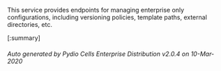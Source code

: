 






This service provides endpoints for managing enterprise only configurations, including versioning policies, template paths, external directories, etc.

[:summary]

###### Auto generated by Pydio Cells Enterprise Distribution v2.0.4 on 10-Mar-2020
